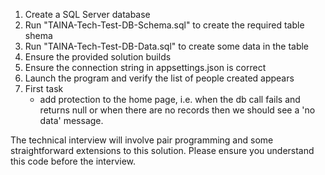 1. Create a SQL Server database
2. Run "TAINA-Tech-Test-DB-Schema.sql" to create the required table shema
3. Run "TAINA-Tech-Test-DB-Data.sql" to create some data in the table
4. Ensure the provided solution builds
5. Ensure the connection string in appsettings.json is correct
6. Launch the program and verify the list of people created appears
7. First task 
    - add protection to the home page, i.e. when the db call fails and returns null or when there are no records then we should see a 'no data' message.

The technical interview will involve pair programming and some straightforward extensions to this solution.  Please ensure you understand this code before the interview.